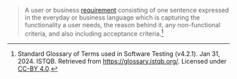 > A user or business [requirement](Requirement.md) consisting of one sentence expressed in the everyday or business language which is capturing the functionality a user needs, the reason behind it, any non-functional criteria, and also including acceptance criteria.[^1]

[^1]: Standard Glossary of Terms used in Software Testing (v4.2.1). Jan 31, 2024. ISTQB. Retrieved from https://glossary.istqb.org/. Licensed under [CC-BY 4.0](https://creativecommons.org/licenses/by/4.0/).